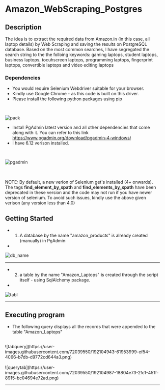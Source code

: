 # Amazon_WebScraping_Postgres 


## Description

The idea is to extract the required data from Amazon.in (in this case, all laptop details) by Web Scraping and saving the results on PostgreSQL database.
Based on the most common searches, I have segregated the search string to the the folloing keywords: gaming laptops, student laptops, business laptops, tocuhscreen laptops, programming laptops, fingerprint laptops, convertible laptops and video editing laptops

### Dependencies

* You would require Selenium Webdriver suitable for your browser.
* Kindly use Google Chrome - as this code is built on this driver.
* Please install the following python packages using pip
<br>

  ![pack](https://user-images.githubusercontent.com/72039550/192081245-d3b0c7e6-329c-454f-a141-5b23e0dafa92.png)
<br>
* Install PgAdmin latest version and all other dependencies that come along with it. You can refer to this link
    https://www.pgadmin.org/download/pgadmin-4-windows/
    <br>
* I have 6.12 verison installed.
<br>

![pgadmin](https://user-images.githubusercontent.com/72039550/192081464-22354ec5-e009-4fbe-9657-01b936b0d2f9.png)

<br><br>
NOTE:  By default, a new verion of Selenium get's installed (4+ onwards).  The tags **find_element_by_xpath** and **find_elements_by_xpath** have been deprecated in these version and the code may not run if you have newer version of selenium. To avoid such issues, kindly use the above given verison (any version less than 4.0)
<br>

## Getting Started

* 1) A database by the name "amazon_products" is already created (manually) in PgAdmin
* <br>
![db_name](https://user-images.githubusercontent.com/72039550/192081173-5af21c9a-634b-4228-b65c-dcd308f559f2.jpg)

<hr>

* 2) a table by the name "Amazon_Laptops" is created through the script itself - using SqlAlchemy package.
* <br>

![tabl](https://user-images.githubusercontent.com/72039550/192104858-c019320d-cb70-4c1d-9899-156ceb4e123d.png)
<br>
<hr>


## Executing program

* The following query displays all the records that were appended to the table "Amazon_Laptops"
<br>
![tabquery](https://user-images.githubusercontent.com/72039550/192104943-61953999-ef54-4066-b7db-d9772cd644a3.png)
<br><br>
![querytab](https://user-images.githubusercontent.com/72039550/192104987-18804e73-2fc1-451f-8915-bc04694e72ad.png)

<hr>

